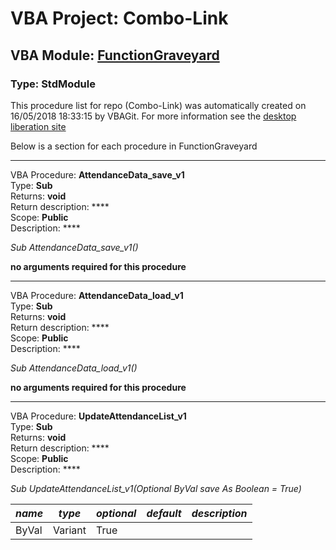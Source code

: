 # VBA Project: **Combo-Link**
## VBA Module: **[FunctionGraveyard](/scripts/FunctionGraveyard.vba "source is here")**
### Type: StdModule  

This procedure list for repo (Combo-Link) was automatically created on 16/05/2018 18:33:15 by VBAGit.
For more information see the [desktop liberation site](http://ramblings.mcpher.com/Home/excelquirks/drivesdk/gettinggithubready "desktop liberation")

Below is a section for each procedure in FunctionGraveyard

---
VBA Procedure: **AttendanceData_save_v1**  
Type: **Sub**  
Returns: **void**  
Return description: ****  
Scope: **Public**  
Description: ****  

*Sub AttendanceData_save_v1()*  

**no arguments required for this procedure**


---
VBA Procedure: **AttendanceData_load_v1**  
Type: **Sub**  
Returns: **void**  
Return description: ****  
Scope: **Public**  
Description: ****  

*Sub AttendanceData_load_v1()*  

**no arguments required for this procedure**


---
VBA Procedure: **UpdateAttendanceList_v1**  
Type: **Sub**  
Returns: **void**  
Return description: ****  
Scope: **Public**  
Description: ****  

*Sub UpdateAttendanceList_v1(Optional ByVal save As Boolean = True)*  

*name*|*type*|*optional*|*default*|*description*
---|---|---|---|---
ByVal|Variant|True||
